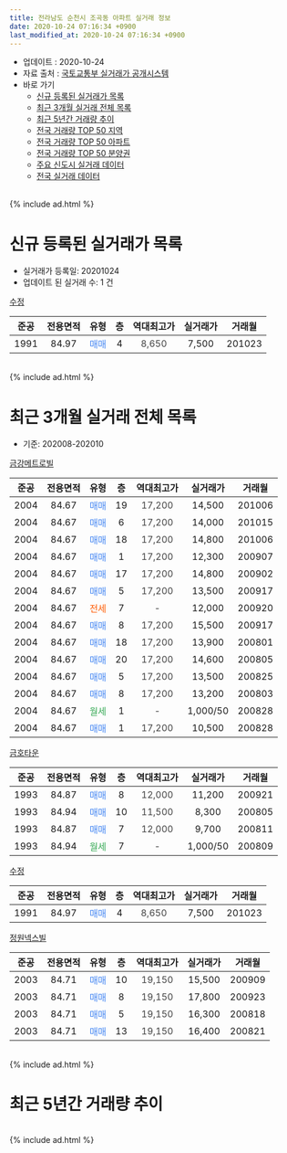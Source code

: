 ```yaml
---
title: 전라남도 순천시 조곡동 아파트 실거래 정보
date: 2020-10-24 07:16:34 +0900
last_modified_at: 2020-10-24 07:16:34 +0900
---
```


* 업데이트 : 2020-10-24
* 자료 출처 : [국토교통부 실거래가 공개시스템](http://rt.molit.go.kr)
* 바로 가기
    * [신규 등록된 실거래가 목록](#신규-등록된-실거래가-목록)
    * [최근 3개월 실거래 전체 목록](#최근-3개월-실거래-전체-목록)
    * [최근 5년간 거래량 추이](#최근-5년간-거래량-추이)
    * [전국 거래량 TOP 50 지역](https://inasie.github.io/apt-trade-info/최근-3개월-전국에서-가장-거래가-많이-발생한-지역)
    * [전국 거래량 TOP 50 아파트](https://inasie.github.io/apt-trade-info/최근-3개월-전국에서-가장-거래가-많이-발생한-아파트)
    * [전국 거래량 TOP 50 분양권](https://inasie.github.io/apt-trade-info/최근-3개월-전국에서-가장-거래가-많이-발생한-분양권)
    * [주요 신도시 실거래 데이터](https://inasie.github.io/apt-trade-info/주요-신도시)
    * [전국 실거래 데이터](https://inasie.github.io/apt-trade-info/전국)
<br>
{% include ad.html %}
<br>

# 신규 등록된 실거래가 목록
* 실거래가 등록일: 20201024
* 업데이트 된 실거래 수: 1 건


[수정](https://search.naver.com/search.naver?query=%EC%A0%84%EB%9D%BC%EB%82%A8%EB%8F%84+%EC%88%9C%EC%B2%9C%EC%8B%9C+%EC%A1%B0%EA%B3%A1%EB%8F%99+%EC%88%98%EC%A0%95)

|준공|전용면적|유형|층|역대최고가|실거래가|거래월|
|:---:|:---:|:---:|:---:|:---:|:---:|:---:|
|1991|84.97|<span style="color:#4285f3">매매</span>|4|<span style="color:#444444">8,650</span>|7,500|201023|


<br>
{% include ad.html %}
<br>

# 최근 3개월 실거래 전체 목록
* 기준: 202008-202010


[금강메트로빌](https://search.naver.com/search.naver?query=%EC%A0%84%EB%9D%BC%EB%82%A8%EB%8F%84+%EC%88%9C%EC%B2%9C%EC%8B%9C+%EC%A1%B0%EA%B3%A1%EB%8F%99+%EA%B8%88%EA%B0%95%EB%A9%94%ED%8A%B8%EB%A1%9C%EB%B9%8C)

|준공|전용면적|유형|층|역대최고가|실거래가|거래월|
|:---:|:---:|:---:|:---:|:---:|:---:|:---:|
|2004|84.67|<span style="color:#4285f3">매매</span>|19|<span style="color:#444444">17,200</span>|14,500|201006|
|2004|84.67|<span style="color:#4285f3">매매</span>|6|<span style="color:#444444">17,200</span>|14,000|201015|
|2004|84.67|<span style="color:#4285f3">매매</span>|18|<span style="color:#444444">17,200</span>|14,800|201006|
|2004|84.67|<span style="color:#4285f3">매매</span>|1|<span style="color:#444444">17,200</span>|12,300|200907|
|2004|84.67|<span style="color:#4285f3">매매</span>|17|<span style="color:#444444">17,200</span>|14,800|200902|
|2004|84.67|<span style="color:#4285f3">매매</span>|5|<span style="color:#444444">17,200</span>|13,500|200917|
|2004|84.67|<span style="color:#ff5a00">전세</span>|7|<span style="color:#444444">-</span>|12,000|200920|
|2004|84.67|<span style="color:#4285f3">매매</span>|8|<span style="color:#444444">17,200</span>|15,500|200917|
|2004|84.67|<span style="color:#4285f3">매매</span>|18|<span style="color:#444444">17,200</span>|13,900|200801|
|2004|84.67|<span style="color:#4285f3">매매</span>|20|<span style="color:#444444">17,200</span>|14,600|200805|
|2004|84.67|<span style="color:#4285f3">매매</span>|5|<span style="color:#444444">17,200</span>|13,500|200825|
|2004|84.67|<span style="color:#4285f3">매매</span>|8|<span style="color:#444444">17,200</span>|13,200|200803|
|2004|84.67|<span style="color:#34a853">월세</span>|1|<span style="color:#444444">-</span>|1,000/50|200828|
|2004|84.67|<span style="color:#4285f3">매매</span>|1|<span style="color:#444444">17,200</span>|10,500|200828|

[금호타운](https://search.naver.com/search.naver?query=%EC%A0%84%EB%9D%BC%EB%82%A8%EB%8F%84+%EC%88%9C%EC%B2%9C%EC%8B%9C+%EC%A1%B0%EA%B3%A1%EB%8F%99+%EA%B8%88%ED%98%B8%ED%83%80%EC%9A%B4)

|준공|전용면적|유형|층|역대최고가|실거래가|거래월|
|:---:|:---:|:---:|:---:|:---:|:---:|:---:|
|1993|84.87|<span style="color:#4285f3">매매</span>|8|<span style="color:#444444">12,000</span>|11,200|200921|
|1993|84.94|<span style="color:#4285f3">매매</span>|10|<span style="color:#444444">11,500</span>|8,300|200805|
|1993|84.87|<span style="color:#4285f3">매매</span>|7|<span style="color:#444444">12,000</span>|9,700|200811|
|1993|84.94|<span style="color:#34a853">월세</span>|7|<span style="color:#444444">-</span>|1,000/50|200809|

[수정](https://search.naver.com/search.naver?query=%EC%A0%84%EB%9D%BC%EB%82%A8%EB%8F%84+%EC%88%9C%EC%B2%9C%EC%8B%9C+%EC%A1%B0%EA%B3%A1%EB%8F%99+%EC%88%98%EC%A0%95)

|준공|전용면적|유형|층|역대최고가|실거래가|거래월|
|:---:|:---:|:---:|:---:|:---:|:---:|:---:|
|1991|84.97|<span style="color:#4285f3">매매</span>|4|<span style="color:#444444">8,650</span>|7,500|201023|

[정원넥스빌](https://search.naver.com/search.naver?query=%EC%A0%84%EB%9D%BC%EB%82%A8%EB%8F%84+%EC%88%9C%EC%B2%9C%EC%8B%9C+%EC%A1%B0%EA%B3%A1%EB%8F%99+%EC%A0%95%EC%9B%90%EB%84%A5%EC%8A%A4%EB%B9%8C)

|준공|전용면적|유형|층|역대최고가|실거래가|거래월|
|:---:|:---:|:---:|:---:|:---:|:---:|:---:|
|2003|84.71|<span style="color:#4285f3">매매</span>|10|<span style="color:#444444">19,150</span>|15,500|200909|
|2003|84.71|<span style="color:#4285f3">매매</span>|8|<span style="color:#444444">19,150</span>|17,800|200923|
|2003|84.71|<span style="color:#4285f3">매매</span>|5|<span style="color:#444444">19,150</span>|16,300|200818|
|2003|84.71|<span style="color:#4285f3">매매</span>|13|<span style="color:#444444">19,150</span>|16,400|200821|


<br>
{% include ad.html %}
<br>

# 최근 5년간 거래량 추이


<div style="width:100%;">
    <canvas id="deal_progress" height="200"></canvas>
</div>

<script>
new Chart(document.getElementById("deal_progress"), {
    type: 'line',
    data: {
        labels: ['201510','201511','201512','201601','201602','201603','201604','201605','201606','201607','201608','201609','201610','201611','201612','201701','201702','201703','201704','201705','201706','201707','201708','201709','201710','201711','201712','201801','201802','201803','201804','201805','201806','201807','201808','201809','201810','201811','201812','201901','201902','201903','201904','201905','201906','201907','201908','201909','201910','201911','201912','202001','202002','202003','202004','202005','202006','202007','202008','202009','202010'],
        datasets: [{
            label: '매매',
            pointRadius: 1,
            data: [5, 4, 3, 50, 5, 4, 2, 2, 9, 10, 32, 10, 5, 2, 4, 3, 4, 5, 2, 5, 7, 3, 8, 5, 2, 5, 3, 5, 4, 4, 5, 3, 2, 3, 6, 3, 4, 2, 2, 3, 3, 7, 4, 6, 1, 5, 6, 0, 6, 3, 6, 3, 9, 4, 8, 8, 11, 14, 9, 7, 4],
            borderColor: "rgba(255, 201, 14, 1)",
            backgroundColor: "rgba(255, 201, 14, 0.5)",
            fill: false,
            lineTension: 0
        },{
            label: '전월세',
            pointRadius: 1,
            data: [4, 1, 2, 2, 0, 3, 4, 3, 0, 2, 1, 2, 17, 2, 0, 9, 4, 1, 2, 2, 3, 5, 5, 5, 1, 5, 1, 3, 4, 2, 3, 3, 0, 0, 4, 3, 11, 1, 3, 8, 0, 2, 1, 0, 5, 4, 1, 6, 1, 7, 1, 4, 1, 1, 0, 2, 2, 1, 2, 1, 0],
            borderColor: "rgba(0, 141, 185, 1)",
            backgroundColor: "rgba(0, 141, 185, 0.5)",
            fill: false,
            lineTension: 0
        }
        ]
    },
    options: {
        responsive: true,
        title: {
            display: false
        },
        tooltips: {
            mode: 'index',
            intersect: false
        },
        hover: {
            mode: 'nearest',
            intersect: true
        },
        scales: {
            xAxes: [{
                display: true,
                scaleLabel: {
                    display: true,
                    labelString: '년/월'
                }
            }],
            yAxes: [{
                display: true,
                ticks: {
                    suggestedMin: 0,
                },
                scaleLabel: {
                    display: true,
                    labelString: '실거래 수'
                }
            }]
        }
    }
});

</script>


<br>
{% include ad.html %}
<br>

